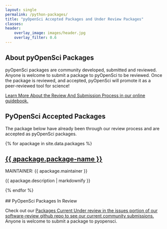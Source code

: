 ```yaml
---
layout: single
permalink: /python-packages/
title: "pyOpenSci Accepted Packages and Under Review Packages"
classes:
header:
    overlay_image: images/header.jpg
    overlay_filter: 0.6
---
```


## About pyOpenSci Packages
pyOpenSci packages are community developed, submitted and reviewed. Anyone is
welcome to submit a package to pyOpenSci to be reviewed. Once the package is reviewed,
and accepted, pyOpenSci will promote it as a peer-reviewed tool for science!

<a href="https://www.pyopensci.org/contributing-guide/peer_review/aims_scope.html" target="_blank">Learn More About the Review And Submission Process in our online guidebook. </a>

## PyOpenSci Accepted Packages
The package below have already been through our review process and are accepted
as pyOpenSci packages.

<div>
{% for apackage in site.data.packages %}
    <h2><a href="{{ apackage.link }}" target="_blank"> {{ apackage.package-name }} </a></h2>
     <p class="contrib_org">MAINTAINER: {{ apackage.maintainer }}</p>
  <p>{{ apackage.description | markdownify }}</p>
{% endfor %}
</div>

<br clear="both">
## PyOpenSci Packages In Review

Check out our <a href="https://github.com/pyOpenSci/software-review/issues" target="_blank">Packages Current Under review in the issues portion of our software-review github repo to see our current community submissions.</a> Anyone is welcome to submit a package to pyopensci.
